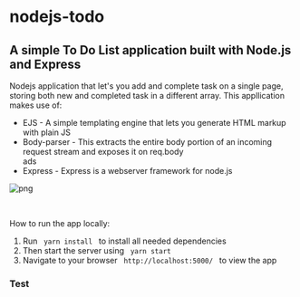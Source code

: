 # nodejs-todo

<h2> A simple To Do List application built with Node.js and Express</h2>

<p> Nodejs application that let's you add and complete task on a single page, storing both new and completed task in a different array. This appllication makes use of: </p>

<ul>
<li> EJS - A simple templating engine that lets you generate HTML markup with plain JS </li>

<li> Body-parser - This extracts the entire body portion of an incoming request stream and exposes it on req.body </li>
ads
<li> Express - Express is a webserver framework for node.js</li>
</ul>

![png](https://github.com/missating/nodejs-todo/blob/master/todo.png?raw=true "web todo")

<br>

<p> How to run the app locally: </p>

<ol>
<li> Run <code> yarn install </code> to install all needed dependencies </li>

<li> Then start the server using <code> yarn start </code> </li>

<li> Navigate to your browser <code> http://localhost:5000/ </code> to view the app </li>
</ol>


<h3>Test</h3>

